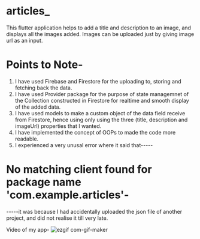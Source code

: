 # articles_

This flutter application helps to add a title and description to an image, and displays all the images added. Images can be uploaded just by giving image url as an input.

# Points to Note-

1. I have used Firebase and Firestore for the uploading to, storing and fetching back the data.
2. I have used Provider package for the purpose of state managemnet of the Collection constructed in Firestore for realtime and smooth display of the added data.
3. I have used models to make a custom object of the data field receive from Firestore, hence using only using the three (title, description and imageUrl) properties that I wanted.
4. I have implemented the concept of OOPs to made the code more readable.
5. I experienced a very unusal error where it said that-----
  #           No matching client found for package name 'com.example.articles'-
   -----it was because I had accidentally uploaded the json file of another project, and did not realise it till very late.



Video of my app-
![ezgif com-gif-maker](https://user-images.githubusercontent.com/32004692/95677431-24ee2280-0be3-11eb-93b2-b4c895602df9.gif)
